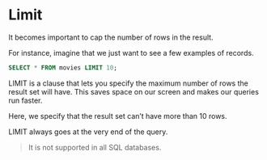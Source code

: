 # Limit

It becomes important to cap the number of rows in the result.

For instance, imagine that we just want to see a few examples of records.

```sql
SELECT * FROM movies LIMIT 10;
```

LIMIT is a clause that lets you specify the maximum number of rows the result set will have. This saves space on our screen and makes our queries run faster.

Here, we specify that the result set can’t have more than 10 rows.

LIMIT always goes at the very end of the query. 

>It is not supported in all SQL databases.